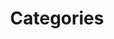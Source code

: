 ---
menu:
  after:
    name: categories
    weight: 5
    pre: <i data-feather="book" class="feather-menu" width=18 height=18></i>
title: Categories
---